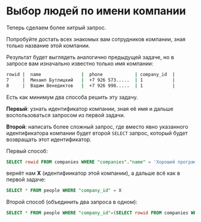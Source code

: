 # Выбор людей по имени компании 

Теперь сделаем более хитрый запрос. 

Попробуйте достать всех знакомых вам сотрудников компании, зная только название этой компании.

Результат будет выглядеть аналогично предыдущей задаче, но в запросе вам изначально известно только имя компании:

```sh
rowid |  name               |  phone            | company_id  |
7     |  Михаил Бутлицкий   |  +7 926 573.....  | 1           |
8     |  Вадим Венедиктов   |  +7 926 998.....  | 1           |

```


<div class="rubyrush-task-hint">

Есть как минимум два способа решить эту задачу. 

**Первый**: узнать идентификатор компании, зная её имя и дальше воспользоваться запросом из первой задачи. 

**Второй**: написать более сложный запрос, где вместо явно указанного идентификатора компании будет второй `SELECT` запрос, который будет возвращать этот идентификатор.


</div>


<div class="rubyrush-task-answer">

Первый способ:

```sql
SELECT rowid FROM companies WHERE "companies"."name" = 'Хороший программист'
```

вернёт нам **X** (идентифиикатор этой компании), а дальше всё как в первой задаче:

```sql
SELECT * FROM people WHERE "company_id" = X
```

Второй способ (объединить два запроса в одном):

```sql
SELECT * FROM people WHERE "company_id"=(SELECT rowid FROM companies WHERE "name" = "Хороший программист")
```


</div>
